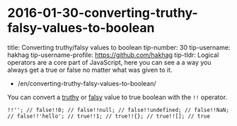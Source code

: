 # 2016-01-30-converting-truthy-falsy-values-to-boolean

title: Converting truthy/falsy values to boolean tip-number: 30 tip-username: hakhag tip-username-profile: https://github.com/hakhag tip-tldr: Logical operators are a core part of JavaScript, here you can see a a way you always get a true or false no matter what was given to it.

- /en/converting-truthy-falsy-values-to-boolean/

You can convert a [truthy](https://developer.mozilla.org/en-US/docs/Glossary/Truthy) or [falsy](https://developer.mozilla.org/en-US/docs/Glossary/Falsy) value to true boolean with the `!!` operator.

```
!!''; // false!!0; // false!!null; // false!!undefined; // false!!NaN; // false!!'hello'; // true!!1; // true!!{}; // true!![]; // true
```